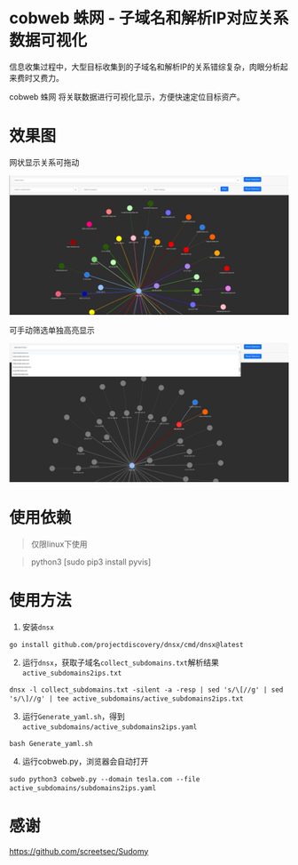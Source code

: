 # cobweb 蛛网 - 子域名和解析IP对应关系数据可视化

信息收集过程中，大型目标收集到的子域名和解析IP的关系错综复杂，肉眼分析起来费时又费力。

cobweb 蛛网 将关联数据进行可视化显示，方便快速定位目标资产。

# 效果图

网状显示关系可拖动

![](img/cobweb1.jpg)

可手动筛选单独高亮显示

![](img/cobweb2.jpg)

# 使用依赖

> 仅限linux下使用

> python3 [sudo pip3 install pyvis]

# 使用方法

1. 安装`dnsx`

```
go install github.com/projectdiscovery/dnsx/cmd/dnsx@latest
```

2. 运行`dnsx`，获取子域名`collect_subdomains.txt`解析结果`active_subdomains2ips.txt`

```
dnsx -l collect_subdomains.txt -silent -a -resp | sed 's/\[//g' | sed 's/\]//g' | tee active_subdomains/active_subdomains2ips.txt
```

3. 运行`Generate_yaml.sh`，得到`active_subdomains/active_subdomains2ips.yaml`

```
bash Generate_yaml.sh
```

4. 运行cobweb.py，浏览器会自动打开

```
sudo python3 cobweb.py --domain tesla.com --file active_subdomains/subdomains2ips.yaml
```

# 感谢

https://github.com/screetsec/Sudomy
